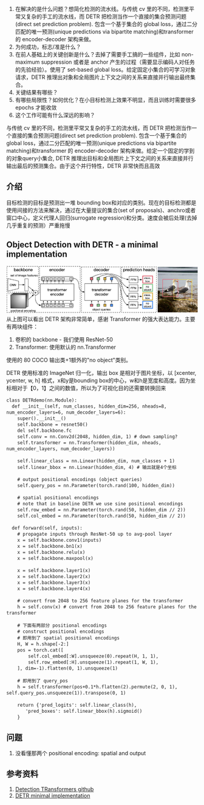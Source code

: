 1. 在解决的是什么问题？想简化检测的流水线。与传统 cv 里的不同，检测里平常又复杂的手工的流水线，而 DETR 把检测当作一个直接的集合预测问题(direct set prediction problem). 包含一个基于集合的 global loss，通过二分匹配的唯一预测(unique predictions via bipartite matching)和transformer 的 encoder-decoder 架构来做。
2. 为何成功，标志/准是什么？
3. 在前人基础上的关键创新是什么？去掉了需要手工搞的一些组件，比如 non-maximum suppression 或者是 anchor 产生的过程（需要显示编码人对任务的先验经验）。使用了 set-based global loss。给定固定小集合的可学习对象请求，DETR 推理出对象和全局图片上下文之间的关系来直接并行输出最终集合。
4. 关键结果有哪些？
5. 有哪些局限性？如何优化？在小目标检测上效果不明显，而且训练时需要很多 epochs 才能收敛
6. 这个工作可能有什么深远的影响？

与传统 cv 里的不同，检测里平常又复杂的手工的流水线，而 DETR 把检测当作一个直接的集合预测问题(direct set prediction problem). 包含一个基于集合的 global loss，通过二分匹配的唯一预测(unique predictions via bipartite matching)和transformer 的 encoder-decoder 架构来做。给定一个固定的学到的对象query小集合,
DETR 推理出目标和全局图片上下文之间的关系来直接并行输出最后的预测集合。由于这个并行特性，DETR 非常快而且高效

## 介绍
目标检测的目标是预测出一堆 bounding box和对应的类别。现在的目标检测都是使用间接的方法来解决，通过在大量提议的集合(set of proposals)、anchro或者窗口中心，定义代理人回归(surrogate regression)和分类。速度会被后处理(去掉几乎重复的预测）严重拖慢
## Object Detection with DETR - a minimal implementation


![](imgs/detr-arch.png)
从上图可以看出 DETR 架构非常简单，感谢 Transformer 的强大表达能力。主要有两块组件：

1. 卷积的 backbone - 我们使用  ResNet-50
2. Transformer: 使用默认的 nn.Transformer

使用的 80 COCO 输出类+1额外的"no object"类别。

DETR 使用标准的 ImageNet 归一化，输出 box 是相对于图片坐标，以 [xcenter, ycenter, w, h] 格式，x和y是bounding box的中心，w和h是宽度和高度。因为坐标相对于【0，1】之间的数值，所以为了可视化目的还需要转换回来

```
class DETRdemo(nn.Module):
  def __init__(self, num_classes, hidden_dim=256, nheads=8, num_encoder_layers=6, num_decoder_layers=6):
    super().__init__()
    self.backbone = resnet50()
    del self.backbone.fc
    self.conv = nn.Conv2d(2048, hidden_dim, 1) # down sampling?
    self.transformer = nn.Transformer(hidden_dim, nheads, num_encoder_layers, num_decoder_layers))

    self.linear_class = nn.Linear(hidden_dim, num_classes + 1) 
    self.linear_bbox = nn.Linear(hidden_dim, 4) # 输出就是4个坐标
    
    # output positional encodings (object queries)
    self.query_pos = nn.Parameter(torch.rand(100, hidden_dim))

    # spatial positional encodings
    # note that in baseline DETR we use sine positional encodings
    self.row_embed = nn.Parameter(torch.rand(50, hidden_dim // 2))
    self.col_embed = nn.Parameter(torch.rand(50, hidden_dim // 2))
    
  def forward(self, inputs):
    # propagate inputs through ResNet-50 up to avg-pool layer
    x = self.backbone.conv1(inputs)
    x = self.backbone.bn1(x)
    x = self.backbone.relu(x)
    x = self.backbone.maxpool(x)
    
    x = self.backbone.layer1(x)
    x = self.backbone.layer2(x)
    x = self.backbone.layer3(x)
    x = self.backbone.layer4(x)
    
    # convert from 2048 to 256 feature planes for the transformer
    h = self.conv(x) # convert from 2048 to 256 feature planes for the transformer
    
    # 下面有两部分 positional encodings
    # construct positional encodings
    # 即用到了 spatial positional encodings
    H, W = h.shape[-2:]
    pos = torch.cat([
        self.col_embed[:W].unsqueeze(0).repeat(H, 1, 1),
        self.row_embed[:H].unsqueeze(1).repeat(1, W, 1),
    ], dim=-1).flatten(0, 1).unsqueeze(1)
    
    # 即用到了 query_pos
    h = self.transformer(pos+0.1*h.flatten(2).permute(2, 0, 1), self.query_pos.unsqueeze(1)).transpose(0, 1)
    
    return {'pred_logits': self.linear_class(h), 
       'pred_boxes': self.linear_bbox(h).sigmoid() 
    }
```

## 问题
1. 没看懂那两个 positional encoding: spatial and output 

## 参考资料
1. [Detection TRansformers github](https://github.com/facebookresearch/detr)
2. [DETR minimal implementation](https://colab.research.google.com/github/facebookresearch/detr/blob/colab/notebooks/detr_demo.ipynb#scrollTo=GJhCp8y0-b-H)
